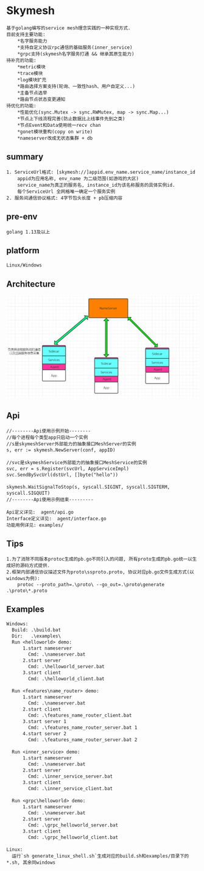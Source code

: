 Skymesh
========
    基于golang编写的service mesh理念实践的一种实现方式.
    目前支持主要功能:
        *名字服务能力
        *支持自定义协议rpc通信的基础服务(inner_service)
        *grpc支持(skymesh名字服务打通 && 继承其原生能力)
    待补充的功能:
        *metric模块
        *trace模块
        *log模块扩充
        *路由选择方案支持(轮询、一致性hash、用户自定义...)
        *主备节点选举
        *路由节点状态变更通知
    待优化的功能:
        *性能优化(sync.Mutex -> sync.RWMutex, map -> sync.Map...)
        *节点上下线流程完善(防止数据比上线事件先到之类)
        *节点Event和Data使用统一recv chan
        *gonet模块重构(copy on write)
        *nameserver改成无状态集群 + db

summary
-------
    1. ServiceUrl格式: [skymesh://]appid.env_name.service_name/instance_id
        appid为应用名称, env_name 为二级范围(如游戏的大区)
        service_name为真正的服务名, instance_id为该名称服务的具体实例id.
        每个ServiceUrl 全网格唯一确定一个服务实例
    2. 服务间通信协议格式: 4字节包头长度 + pb压缩内容

pre-env
-------
    golang 1.13及以上

platform
-----
    Linux/Windows

Architecture
-------
![flowchart](https://github.com/xingshuo/skymesh/blob/master/flowchart.png)

Api
-----
    //--------Api使用示例开始--------
    //每个进程每个类型app只启动一个实例
    //s是skymeshServer外部能力的抽象接口MeshServer的实例
    s, err := skymesh.NewServer(conf, appID)
    
    //svc是skymeshService外部能力的抽象接口MeshService的实例
    svc, err = s.Register(svcUrl, AppServiceImpl)
    svc.SendBySvcUrl(dstUrl, []byte("hello"))
    
    skymesh.WaitSignalToStop(s, syscall.SIGINT, syscall.SIGTERM, syscall.SIGQUIT)
    //--------Api使用示例结束---------
    
    Api定义详见:  agent/api.go
    Interface定义详见:  agent/interface.go
    功能用例详见: examples/
     
Tips
-----
    1.为了消除不同版本protoc生成的pb.go不同引入的问题, 所有proto生成的pb.go统一以生成好的源码方式提供.
    2.框架内部通信协议描述文件为proto\ssproto.proto, 协议对应pb.go文件生成方式(以windows为例):
        protoc --proto_path=.\proto\ --go_out=.\proto\generate .\proto\*.proto
        
Examples
-----
    Windows:
      Build: .\build.bat
      Dir:   .\examples\
      Run <helloworld> demo:
          1.start nameserver
            Cmd: .\nameserver.bat
          2.start server
            Cmd: .\helloworld_server.bat
          3.start client
            Cmd: .\helloworld_client.bat
            
      Run <features\name_router> demo:
          1.start nameserver
            Cmd: .\nameserver.bat
          2.start client
            Cmd: .\features_name_router_client.bat
          3.start server 1
            Cmd: .\features_name_router_server.bat 1
          4.start server 2
            Cmd: .\features_name_router_server.bat 2
            
      Run <inner_service> demo: 
          1.start nameserver
            Cmd: .\nameserver.bat
          2.start server
            Cmd: .\inner_service_server.bat
          3.start client
            Cmd: .\inner_service_client.bat
      
      Run <grpc\helloworld> demo:
          1.start nameserver
            Cmd: .\nameserver.bat
          2.start server
            Cmd: .\grpc_helloworld_server.bat
          3.start client
            Cmd: .\grpc_helloworld_client.bat
         
    Linux:
      运行`sh generate_linux_shell.sh`生成对应的build.sh和examples/目录下的*.sh, 其余同windows